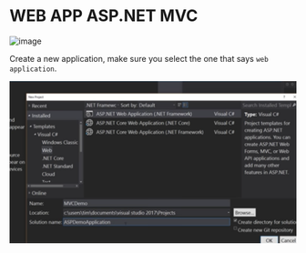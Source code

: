 # WEB APP ASP.NET MVC 


![image](https://miro.medium.com/max/638/1*fdmEnFOCH8oDVo8mlQG2jg.jpeg)
  
Create a new application, make sure you select the one that says `web application`.  

![webapp](image/webapp.png)

  

  
